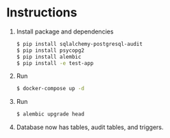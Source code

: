 # Instructions

1. Install package and dependencies
    ```bash
    $ pip install sqlalchemy-postgresql-audit
    $ pip install psycopg2
    $ pip install alembic
    $ pip install -e test-app

2. Run

    ```bash
    $ docker-compose up -d

3. Run
    
    ```bash
   $ alembic upgrade head

4. Database now has tables, audit tables, and triggers.
